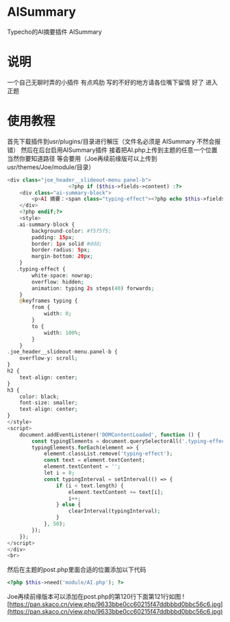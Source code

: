 # AISummary
Typecho的AI摘要插件 AISummary
# 说明
一个自己无聊时弄的小插件 有点鸡肋 写的不好的地方请各位嘴下留情
好了 进入正题

# 使用教程
首先下载插件到usr/plugins/目录进行解压（文件名必须是 AISummary 不然会报错）
然后在后台启用AISummary插件
接着把AI.php上传到主题的任意一个位置当然你要知道路径 等会要用（Joe再续前缘版可以上传到usr/themes/Joe/module/目录）
```php
<div class="joe_header__slideout-menu panel-b">
					<?php if ($this->fields->content) :?>
	<div class="ai-summary-block">
		<p>AI 摘要：<span class="typing-effect"><?php echo $this->fields->content;?></span></p>
	</div>
	<?php endif;?>
	<style>
   .ai-summary-block {
		background-color: #f5f5f5;
		padding: 15px;
		border: 1px solid #ddd;
		border-radius: 5px;
		margin-bottom: 20px;
	}
   .typing-effect {
		white-space: nowrap;
		overflow: hidden;
		animation: typing 2s steps(40) forwards;
	}
	@keyframes typing {
		from {
			width: 0;
		}
		to {
			width: 100%;
		}
	}
.joe_header__slideout-menu.panel-b {
	overflow-y: scroll; 
}
h2 {
	text-align: center;
}
h3 {
	color: black;
	font-size: smaller;
	text-align: center;
}
</style>
<script>
	document.addEventListener('DOMContentLoaded', function () {
		const typingElements = document.querySelectorAll('.typing-effect');
		typingElements.forEach(element => {
			element.classList.remove('typing-effect');
			const text = element.textContent;
			element.textContent = '';
			let i = 0;
			const typingInterval = setInterval(() => {
				if (i < text.length) {
					element.textContent += text[i];
					i++;
				} else {
					clearInterval(typingInterval);
				}
			}, 50);
		});
	});
</script>
</div>
<br>
```
然后在主题的post.php里面合适的位置添加以下代码
```php
<?php $this->need('module/AI.php'); ?>
```
Joe再续前缘版本可以添加在post.php的第120行下面第121行如图
![https://pan.skaco.cn/view.php/9633bbe0cc60215f47ddbbbd0bbc56c6.jpg](https://pan.skaco.cn/view.php/9633bbe0cc60215f47ddbbbd0bbc56c6.jpg)
